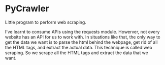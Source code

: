 # PyCrawler

Little program to perform web scraping. 

I've learnt to consume APIs using the requests module. Howerver, not every website has an API for us to work with.
In situations like that, the only way to get the data we want is to parse the html behind the webpage, get rid of 
all the HTML tags, and extract the actual data. This technique is called web scraping. So we scrape all the
HTML tags and extract the data that we want.
